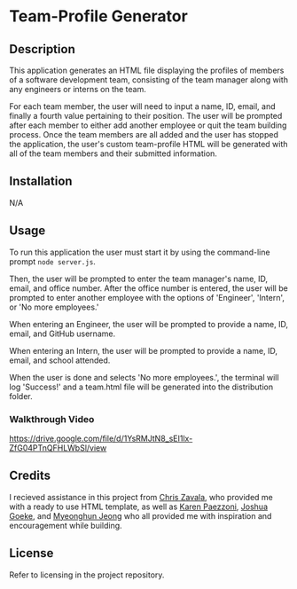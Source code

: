 # Team-Profile Generator
<!-- ![Screenshot of a team-profile page generated using this application.]() -->

## Description
This application generates an HTML file displaying the profiles of members of a software development team, consisting of the team manager along with any engineers or interns on the team.

For each team member, the user will need to input a name, ID, email, and finally a fourth value pertaining to their position. The user will be prompted after each member to either add another employee or quit the team building process. Once the team members are all added and the user has stopped the application, the user's custom team-profile HTML will be generated with all of the team members and their submitted information.

## Installation
N/A

## Usage
To run this application the user must start it by using the command-line prompt `node server.js`.

Then, the user will be prompted to enter the team manager's name, ID, email, and office number. After the office number is entered, the user will be prompted to enter another employee with the options of 'Engineer', 'Intern', or 'No more employees.'
<!-- ![Screenshot of an open terminal with prompts for the team manager's information followed by a prompt for adding a new employee.]() -->

When entering an Engineer, the user will be prompted to provide a name, ID, email, and GitHub username.

When entering an Intern, the user will be prompted to provide a name, ID, email, and school attended.

When the user is done and selects 'No more employees.', the terminal will log 'Success!' and a team.html file will be generated into the distribution folder.

<!-- ![Screenshot of open terminal with answered prompts followed by a log reading 'Success!' and a new team.html file in the distribution folder.]() -->

<!-- ![Screenshot of the newly generated team.html file.]() -->

### Walkthrough Video

https://drive.google.com/file/d/1YsRMJtN8_sEI1lx-ZfG04PTnQFHLWbSl/view

## Credits
I recieved assistance in this project from [Chris Zavala](https://github.com/ChrisZavala), who provided me with a ready to use HTML template, as well as [Karen Paezzoni](https://github.com/kpeazzoni), [Joshua Goeke](https://github.com/joshuagoeke), and [Myeonghun Jeong](https://github.com/mjtic) who all provided me with inspiration and encouragement while building.

## License
Refer to licensing in the project repository.
